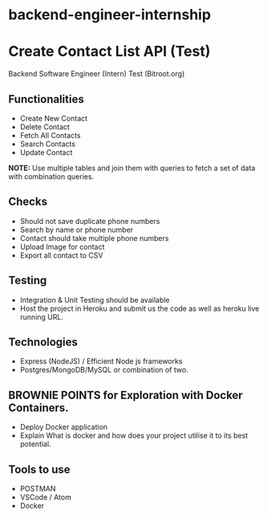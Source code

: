 # backend-engineer-internship

# Create Contact List API (Test)
Backend Software Engineer (Intern) Test (Bitroot.org)

## Functionalities 
- Create New Contact
- Delete Contact
- Fetch All Contacts
- Search Contacts
- Update Contact

**NOTE:** Use multiple tables and join them with queries to fetch a set of data with combination queries.


## Checks
- Should not save duplicate phone numbers
- Search by name or phone number
- Contact should take multiple phone numbers
- Upload Image for contact
- Export all contact to CSV

## Testing
- Integration & Unit Testing should be available
- Host the project in Heroku and submit us the code as well as heroku live running URL.

## Technologies
- Express (NodeJS) / Efficient Node js frameworks
- Postgres/MongoDB/MySQL or combination of two. 

## BROWNIE POINTS for Exploration with Docker Containers. 
- Deploy Docker application
- Explain What is docker and how does your project utilise it to its best potential.

## Tools to use
- POSTMAN
- VSCode / Atom
- Docker

